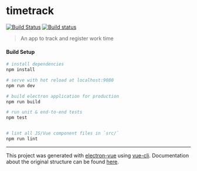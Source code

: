 # timetrack

[![Build Status](https://travis-ci.org/mig42/timetrack.svg?branch=master)](https://travis-ci.org/mig42/timetrack) [![Build status](https://ci.appveyor.com/api/projects/status/59kvyauc5604nq92?svg=true)](https://ci.appveyor.com/project/mig42/timetrack)

> An app to track and register work time

#### Build Setup

``` bash
# install dependencies
npm install

# serve with hot reload at localhost:9080
npm run dev

# build electron application for production
npm run build

# run unit & end-to-end tests
npm test


# lint all JS/Vue component files in `src/`
npm run lint

```

---

This project was generated with [electron-vue](https://github.com/SimulatedGREG/electron-vue) using [vue-cli](https://github.com/vuejs/vue-cli). Documentation about the original structure can be found [here](https://simulatedgreg.gitbooks.io/electron-vue/content/index.html).
